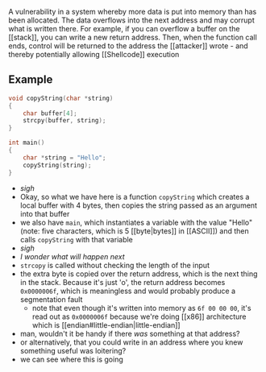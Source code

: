 A vulnerability in a system whereby more data is put into memory than has been allocated. The data overflows into the next address and may corrupt what is written there. For example, if you can overflow a buffer on the [[stack]], you can write a new return address. Then, when the function call ends, control will be returned to the address the [[attacker]] wrote - and thereby potentially allowing [[Shellcode]] execution

## Example
```C
void copyString(char *string)
{
	char buffer[4];
	strcpy(buffer, string);
}

int main()
{
	char *string = "Hello";
	copyString(string);
}
```
- *sigh*
- Okay, so what we have here is a function `copyString` which creates a local buffer with 4 bytes,  then copies the string passed as an argument into that buffer
- we also have `main`, which instantiates a variable with the value "Hello" (note: five characters, which is 5 [[byte|bytes]] in [[ASCII]]) and then calls `copyString` with that variable
- *sigh*
- *I wonder what will happen next*
- `strcopy` is called without checking the length of the input
- the extra byte is copied over the return address, which is the next thing in the stack. Because it's just 'o', the return address becomes `0x0000006f`, which is meaningless and would probably produce a segmentation fault
	- note that even though it's written into memory as `6f 00 00 00`, it's read out as `0x0000006f` because we're doing [[x86]] architecture which is [[endian#little-endian|little-endian]]
- man, wouldn't it be handy if there _was_ something at that address?
- or alternatively, that you could write in an address where you knew something useful was loitering?
- we can see where this is going